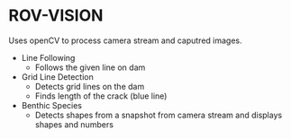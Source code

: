 ROV-VISION
==========

Uses openCV to process camera stream and caputred images.

- Line Following
  - Follows the given line on dam
- Grid Line Detection
  - Detects grid lines on the dam
  - Finds length of the crack (blue line)
- Benthic Species
  - Detects shapes from a snapshot from camera stream and displays shapes and numbers


